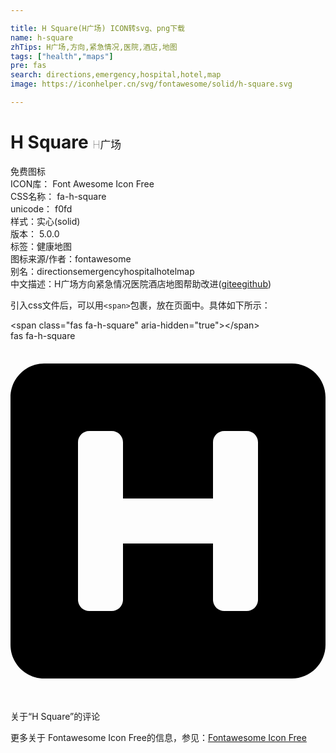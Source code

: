 ```yaml
---

title: H Square(H广场) ICON转svg、png下载
name: h-square
zhTips: H广场,方向,紧急情况,医院,酒店,地图
tags: ["health","maps"]
pre: fas
search: directions,emergency,hospital,hotel,map
image: https://iconhelper.cn/svg/fontawesome/solid/h-square.svg

---
```


# H Square  <small style="font-size: 60%;font-weight: 100">H广场</small>


<div class="detail-page">
<p>
<span><span class="badge-success badge">免费图标</span> </span>
<br/>
<span>
ICON库：
<span class="badge-secondary badge">Font Awesome Icon Free</span> 
</span>
<br/>
<span>
CSS名称：
<span class="badge-secondary badge">fa-h-square</span> 
</span>
<br/>
<span>
unicode：
<span class="badge-secondary badge">f0fd</span> 
<copy-btn content='f0fd' btn-title=""></copy-btn>
<copy-btn :content='String.fromCodePoint(parseInt("f0fd", 16))' btn-title="复制U"></copy-btn>
</span><br/><span>样式：<span class="badge-light badge">实心(solid)</span></span>
<br/>
<span>
版本：
<span class="badge-secondary badge">5.0.0</span> 
</span><br/><span>标签：<span class="badge-light badge"><router-link to="/tags/health.html">健康</router-link></span><span class="badge-light badge"><router-link to="/tags/maps.html">地图</router-link></span></span>
<br/>
<span>图标来源/作者：<span class="badge-light badge">fontawesome</span></span> 
<br/>
<span>别名：<span class="badge-light badge">directions</span><span class="badge-light badge">emergency</span><span class="badge-light badge">hospital</span><span class="badge-light badge">hotel</span><span class="badge-light badge">map</span></span><br/><span class="zh-detail">中文描述：<span class="badge-primary badge">H广场</span><span class="badge-primary badge">方向</span><span class="badge-primary badge">紧急情况</span><span class="badge-primary badge">医院</span><span class="badge-primary badge">酒店</span><span class="badge-primary badge">地图</span><span class="help-link"><span>帮助改进</span>(<a href="https://gitee.com/liuwave/icon-helper/edit/master/json/fontawesome/solid/h-square.json" target="_blank" rel="noopener noreferrer">gitee</a><a href="https://github.com/liuwave/icon-helper/edit/master/json/fontawesome/solid/h-square.json" target="_blank" rel="noopener noreferrer">github</a></span>)</span><br/>
</p>
</div>
<div class="alert alert-dark">
  <i class="fas fa-h-square fa-xs"></i>
  <i class="fas fa-h-square fa-sm"></i>
  <i class="fas fa-h-square fa-lg"></i>
  <i class="fas fa-h-square fa-2x"></i>
  <i class="fas fa-h-square fa-3x"></i>
  <i class="fas fa-h-square fa-5x"></i>
  <i class="fas fa-h-square fa-7x"></i>
</div>
<div>
  <p>引入css文件后，可以用<code>&lt;span&gt;</code>包裹，放在页面中。具体如下所示：    
  </p>
  <div class="alert alert-primary" style="font-size: 14px">
    &lt;span class="fas fa-h-square" aria-hidden="true"&gt;&lt;/span&gt;
    <copy-btn content='<span class="fas fa-h-square" aria-hidden="true"></span>'></copy-btn>
  </div>
  <div class="alert alert-secondary">
    <i class="fas fa-h-square"
    style="font-size: 24px"
    aria-hidden="true"></i> fas fa-h-square
    <copy-btn content="fas fa-h-square" btn-title="复制图标名称"></copy-btn>
  </div>
</div>
<div id="svg" class="svg-wrap">
<svg xmlns="http://www.w3.org/2000/svg" viewBox="0 0 448 512"><path d="M448 80v352c0 26.51-21.49 48-48 48H48c-26.51 0-48-21.49-48-48V80c0-26.51 21.49-48 48-48h352c26.51 0 48 21.49 48 48zm-112 48h-32c-8.837 0-16 7.163-16 16v80H160v-80c0-8.837-7.163-16-16-16h-32c-8.837 0-16 7.163-16 16v224c0 8.837 7.163 16 16 16h32c8.837 0 16-7.163 16-16v-80h128v80c0 8.837 7.163 16 16 16h32c8.837 0 16-7.163 16-16V144c0-8.837-7.163-16-16-16z"/></svg>
</div>
<detail full-name='fa-h-square'></detail>

<Vssue title="关于“H Square”的评论" >关于“H Square”的评论</Vssue>
    
<div><p>更多关于  Fontawesome Icon Free的信息，参见：<a target="_blank" href="https://iconhelper.cn/fontawesome.html">Fontawesome Icon Free</a>
</p></div>
